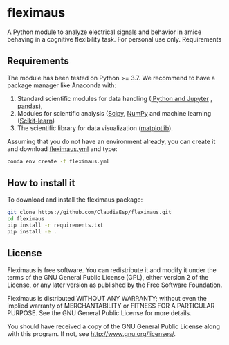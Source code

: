 # fleximaus
A Python module to analyze electrical signals and behavior in amice behaving in a cognitive flexibility task. For personal use only.
Requirements


## Requirements
The module has been  tested on Python >= 3.7. We recommend to have a package manager like Anaconda with:

1. Standard scientific modules for data handling ([IPython and Jupyter](https://ipython.org/) , [pandas](https://pandas.pydata.org/)), 
2. Modules for scientific analysis ([Scipy](https://scipy.org/), [NumPy](https://numpy.org/) and machine learning ([Scikit-learn](https://scikit-learn.org/))
3. The scientific library for data visualization ([matplotlib](https://matplotlib.org/)). 

Assuming that you do not have an environment already, you can create it and download [fleximaus.yml](https://github.com/ClaudiaEsp/fleximaus/blob/master/fleximaus.yml) and type:

```bash
conda env create -f fleximaus.yml
```

## How to install it
To download and install the fleximaus package:

```bash
git clone https://github.com/ClaudiaEsp/fleximaus.git
cd fleximaus
pip install -r requirements.txt
pip install -e .
```

## License 

Fleximaus is free software. You can redistribute it and modify it under the terms of the GNU General Public License (GPL), either version 2 of the License, or any later version as published by the Free Software Foundation.

Fleximaus is distributed WITHOUT ANY WARRANTY; without even the implied warranty of MERCHANTABILITY or FITNESS FOR A PARTICULAR PURPOSE. See the GNU General Public License for more details.

You should have received a copy of the GNU General Public License along with this program. If not, see http://www.gnu.org/licenses/.
